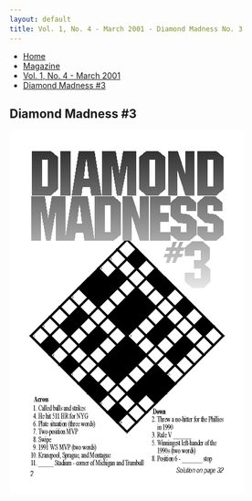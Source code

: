 ```yaml
---
layout: default
title: Vol. 1, No. 4 - March 2001 - Diamond Madness No. 3
---
```

<nav class="breadcrumb" aria-label="breadcrumbs">
  <ul>
    <li><a href="{{ site.url }}{{ site.baseurl }}">Home</a></li>
    <li><a href="../magazine-home.html">Magazine</a></li>
    <li><a href="bi_vol_1_no_4_home.html">Vol. 1, No. 4 - March 2001</a></li>
    <li class="is-active"><a href="#" aria-current="page">Diamond Madness #3</a></li>
  </ul>
</nav>

<section class="storycontent">
  <h1>Diamond Madness #3</h1>
  <img src="images/bi_vol_1_no_4_diamond_madness.gif" alt="Diamond Madness #3">
</section>
